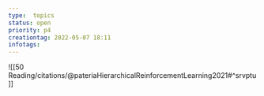 ```yaml
---
type:  topics
status: open
priority: p4
creationtag: 2022-05-07 18:11
infotags:
---
```

![[50 Reading/citations/@pateriaHierarchicalReinforcementLearning2021#^srvptu]]